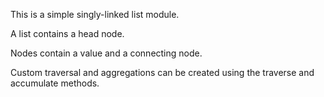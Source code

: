 This is a simple singly-linked list module.

A list contains a head node.

Nodes contain a value and a connecting node.

Custom traversal and aggregations can be created using the traverse and accumulate methods.
